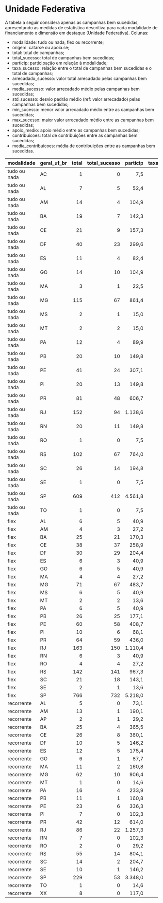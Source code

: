 # Unidade Federativa

A tabela a seguir considera apenas as campanhas bem sucedidas, apresentando as medidas
de estatística descritiva para cada modalidade de financiamento e dimensão em destaque
(Unidade Federativa). Colunas:
- modalidade: tudo ou nada, flex ou recorrente;
- origem: catarse ou apoia.se;
- total: total de campanhas;
- total_sucesso: total de campanhas bem sucedidas;
- particip: participação em relação à modalidade;
- taxa_sucesso: relação entre o total de campanhas bem sucedidas e o total de campanhas;
- arrecadado_sucesso: valor total arrecadado pelas campanhas bem sucedidas;
- media_sucesso: valor arrecadado médio pelas campanhas bem sucedidas;
- std_sucesso: desvio padrão médio (ref: valor arrecadado) pelas campanhas bem sucedidas;
- min_sucesso: menor valor arrecadado médio entre as campanhas bem sucedidas;
- max_sucesso: maior valor arrecadado médio entre as campanhas bem sucedidas;
- apoio_medio: apoio médio entre as campanhas bem sucedidas;
- contribuicoes: total de contribuições entre as campanhas bem sucedidas;
- media_contribuicoes: média de contribuições entre as campanhas bem sucedidas.


| modalidade   | geral_uf_br   |   total |   total_sucesso |   particip |   taxa_sucesso |   arrecadado_sucesso |   media_sucesso |   std_sucesso |   min_sucesso |   max_sucesso |   apoio_medio |   contribuicoes |   media_contribuicoes |
|:-------------|:--------------|--------:|----------------:|-----------:|---------------:|---------------------:|----------------:|--------------:|--------------:|--------------:|--------------:|----------------:|----------------------:|
| tudo ou nada | AC            |       1 |               0 |        7,5 |            0,0 |                 0,00 |            0,00 |          0,00 |          0,00 |          0,00 |          0,00 |               0 |                  0,00 |
| tudo ou nada | AL            |       7 |               5 |       52,4 |         7.142,9 |             55.859,26 |        11.171,85 |       3.760,92 |       6.855,80 |      15.562,69 |         72,64 |             769 |                153,80 |
| tudo ou nada | AM            |      14 |               4 |      104,9 |         2.857,1 |             34.236,01 |         8.559,00 |       4.714,56 |       3.774,42 |      12.904,88 |         69,16 |             495 |                123,75 |
| tudo ou nada | BA            |      19 |               7 |      142,3 |         3.684,2 |            102.481,83 |        14.640,26 |       8.108,09 |       4.203,66 |      28.456,51 |         95,51 |            1.073 |                153,29 |
| tudo ou nada | CE            |      21 |               9 |      157,3 |         4.285,7 |            115.503,47 |        12.833,72 |      13.733,43 |       1.334,39 |      41.422,60 |         71,39 |            1.618 |                179,78 |
| tudo ou nada | DF            |      40 |              23 |      299,6 |         5.750,0 |            511.121,61 |        22.222,68 |      16.473,47 |         41,82 |      75.796,33 |         92,98 |            5.497 |                239,00 |
| tudo ou nada | ES            |      11 |               4 |       82,4 |         3.636,4 |             72.846,55 |        18.211,64 |      17.231,56 |       1.411,86 |      39.851,60 |        112,24 |             649 |                162,25 |
| tudo ou nada | GO            |      14 |              10 |      104,9 |         7.142,9 |            107.857,97 |        10.785,80 |       7.069,02 |        787,10 |      25.867,99 |         55,86 |            1.931 |                193,10 |
| tudo ou nada | MA            |       3 |               1 |       22,5 |         3.333,3 |              1.952,95 |         1.952,95 |          0,00 |       1.952,95 |       1.952,95 |         52,78 |              37 |                 37,00 |
| tudo ou nada | MG            |     115 |              67 |      861,4 |         5.826,1 |           1.822.099,42 |        27.195,51 |      26.573,25 |       1.204,08 |     136.747,60 |         84,51 |           21.560 |                321,79 |
| tudo ou nada | MS            |       2 |               1 |       15,0 |         5.000,0 |             38.756,00 |        38.756,00 |          0,00 |      38.756,00 |      38.756,00 |         71,24 |             544 |                544,00 |
| tudo ou nada | MT            |       2 |               2 |       15,0 |        10.000,0 |             16.235,65 |         8.117,82 |       3.144,46 |       5.894,35 |      10.341,30 |         67,93 |             239 |                119,50 |
| tudo ou nada | PA            |      12 |               4 |       89,9 |         3.333,3 |            122.971,38 |        30.742,85 |       3.871,10 |      25.693,41 |      34.218,60 |         72,42 |            1.698 |                424,50 |
| tudo ou nada | PB            |      20 |              10 |      149,8 |         5.000,0 |            291.702,89 |        29.170,29 |      16.041,93 |       9.446,95 |      56.551,80 |         74,91 |            3.894 |                389,40 |
| tudo ou nada | PE            |      41 |              24 |      307,1 |         5.853,7 |            352.743,08 |        14.697,63 |      11.661,97 |         54,54 |      42.305,25 |         81,13 |            4.348 |                181,17 |
| tudo ou nada | PI            |      20 |              13 |      149,8 |         6.500,0 |            223.945,26 |        17.226,56 |       9.924,30 |       5.066,02 |      39.440,42 |         72,24 |            3.100 |                238,46 |
| tudo ou nada | PR            |      81 |              48 |      606,7 |         5.925,9 |           1.856.539,79 |        38.677,91 |      78.534,96 |        792,14 |     537.544,55 |         81,23 |           22.855 |                476,15 |
| tudo ou nada | RJ            |     152 |              94 |     1.138,6 |         6.184,2 |           1.992.588,12 |        21.197,75 |      24.242,49 |        143,20 |     154.365,98 |         86,86 |           22.939 |                244,03 |
| tudo ou nada | RN            |      20 |              11 |      149,8 |         5.500,0 |            159.498,10 |        14.499,83 |       5.851,10 |       3.938,46 |      23.993,89 |         92,89 |            1.717 |                156,09 |
| tudo ou nada | RO            |       1 |               0 |        7,5 |            0,0 |                 0,00 |            0,00 |          0,00 |          0,00 |          0,00 |          0,00 |               0 |                  0,00 |
| tudo ou nada | RS            |     102 |              67 |      764,0 |         6.568,6 |           1.556.583,95 |        23.232,60 |      18.896,23 |       1.496,11 |      85.108,68 |         82,91 |           18.775 |                280,22 |
| tudo ou nada | SC            |      26 |              14 |      194,8 |         5.384,6 |            380.975,10 |        27.212,51 |      24.288,71 |       5.156,31 |      82.775,70 |        106,12 |            3.590 |                256,43 |
| tudo ou nada | SE            |       1 |               0 |        7,5 |            0,0 |                 0,00 |            0,00 |          0,00 |          0,00 |          0,00 |          0,00 |               0 |                  0,00 |
| tudo ou nada | SP            |     609 |             412 |     4.561,8 |         6.765,2 |          14.246.781,43 |        34.579,57 |      53.785,60 |         94,90 |     679.297,66 |         97,43 |          146.225 |                354,92 |
| tudo ou nada | TO            |       1 |               0 |        7,5 |            0,0 |                 0,00 |            0,00 |          0,00 |          0,00 |          0,00 |          0,00 |               0 |                  0,00 |
| flex         | AL            |       6 |               5 |       40,9 |         8.333,3 |             20.618,50 |         4.123,70 |       3.042,21 |         52,78 |       8.487,42 |         48,63 |             424 |                 84,80 |
| flex         | AM            |       4 |               3 |       27,2 |         7.500,0 |              5.966,55 |         1.988,85 |       1.491,59 |        621,84 |       3.579,71 |         75,53 |              79 |                 26,33 |
| flex         | BA            |      25 |              21 |      170,3 |         8.400,0 |            130.434,36 |         6.211,16 |       9.050,77 |         28,49 |      39.043,46 |         84,48 |            1.544 |                 73,52 |
| flex         | CE            |      38 |              37 |      258,9 |         9.736,8 |            292.839,62 |         7.914,58 |      11.620,26 |         60,22 |      42.352,39 |         83,22 |            3.519 |                 95,11 |
| flex         | DF            |      30 |              29 |      204,4 |         9.666,7 |            141.740,83 |         4.887,61 |       6.274,28 |         11,93 |      19.696,84 |         72,39 |            1.958 |                 67,52 |
| flex         | ES            |       6 |               3 |       40,9 |         5.000,0 |             19.243,05 |         6.414,35 |       3.637,51 |       3.221,88 |      10.374,39 |         58,49 |             329 |                109,67 |
| flex         | GO            |       6 |               5 |       40,9 |         8.333,3 |             18.754,48 |         3.750,90 |       4.503,41 |        907,13 |      11.657,13 |         97,17 |             193 |                 38,60 |
| flex         | MA            |       4 |               4 |       27,2 |        10.000,0 |             10.257,69 |         2.564,42 |       1.204,75 |       1.415,31 |       3.759,17 |         50,28 |             204 |                 51,00 |
| flex         | MG            |      71 |              67 |      483,7 |         9.436,6 |            482.605,55 |         7.203,07 |      10.740,03 |         35,53 |      55.069,70 |         83,60 |            5.773 |                 86,16 |
| flex         | MS            |       6 |               5 |       40,9 |         8.333,3 |             21.988,60 |         4.397,72 |       2.989,46 |        620,57 |       8.364,98 |         65,44 |             336 |                 67,20 |
| flex         | MT            |       2 |               2 |       13,6 |        10.000,0 |             19.225,07 |         9.612,53 |      10.123,51 |       2.454,14 |      16.770,93 |         74,81 |             257 |                128,50 |
| flex         | PA            |       6 |               5 |       40,9 |         8.333,3 |             22.468,65 |         4.493,73 |       5.633,18 |        100,76 |      12.609,40 |         51,18 |             439 |                 87,80 |
| flex         | PB            |      26 |              25 |      177,1 |         9.615,4 |             92.454,99 |         3.698,20 |       8.668,49 |         81,93 |      37.589,60 |         67,78 |            1.364 |                 54,56 |
| flex         | PE            |      60 |              58 |      408,7 |         9.666,7 |            313.526,53 |         5.405,63 |       5.143,84 |         62,13 |      26.068,83 |         63,62 |            4.928 |                 84,97 |
| flex         | PI            |      10 |               6 |       68,1 |         6.000,0 |             29.669,49 |         4.944,92 |       4.672,47 |        821,54 |      13.165,19 |         53,46 |             555 |                 92,50 |
| flex         | PR            |      64 |              59 |      436,0 |         9.218,8 |            688.481,13 |        11.669,17 |      13.175,20 |         48,19 |      59.310,53 |         71,35 |            9.650 |                163,56 |
| flex         | RJ            |     163 |             150 |     1.110,4 |         9.202,5 |           2.121.729,30 |        14.144,86 |      20.277,98 |         10,77 |     142.477,57 |         85,31 |           24.870 |                165,80 |
| flex         | RN            |       6 |               3 |       40,9 |         5.000,0 |             25.188,92 |         8.396,31 |      11.215,07 |        148,24 |      21.166,43 |         90,93 |             277 |                 92,33 |
| flex         | RO            |       4 |               4 |       27,2 |        10.000,0 |              5.636,43 |         1.409,11 |       1.366,75 |        131,70 |       3.310,96 |         35,90 |             157 |                 39,25 |
| flex         | RS            |     142 |             141 |      967,3 |         9.929,6 |           1.762.708,33 |        12.501,48 |      18.586,72 |         57,99 |     118.699,04 |         97,18 |           18.138 |                128,64 |
| flex         | SC            |      21 |              18 |      143,1 |         8.571,4 |             88.617,57 |         4.923,20 |       7.139,53 |         42,01 |      28.385,54 |         72,40 |            1.224 |                 68,00 |
| flex         | SE            |       2 |               1 |       13,6 |         5.000,0 |              2.029,96 |         2.029,96 |          0,00 |       2.029,96 |       2.029,96 |         36,91 |              55 |                 55,00 |
| flex         | SP            |     766 |             732 |     5.218,0 |         9.556,1 |          12.045.946,34 |        16.456,21 |      44.170,98 |         23,05 |     708.972,78 |         94,57 |          127.373 |                174,01 |
| recorrente   | AL            |       5 |               0 |       73,1 |            0,0 |                 0,00 |            0,00 |          0,00 |          0,00 |          0,00 |          0,00 |               0 |                  0,00 |
| recorrente   | AM            |      13 |               1 |      190,1 |          769,2 |                 2,02 |            2,02 |          0,00 |          2,02 |          2,02 |          1,01 |               2 |                  2,00 |
| recorrente   | AP            |       2 |               1 |       29,2 |         5.000,0 |                70,02 |           70,02 |          0,00 |         70,02 |         70,02 |         70,02 |               1 |                  1,00 |
| recorrente   | BA            |      25 |               4 |      365,5 |         1.600,0 |               392,12 |           98,03 |         24,95 |         76,68 |        127,07 |         32,68 |              12 |                  3,00 |
| recorrente   | CE            |      26 |               8 |      380,1 |         3.076,9 |               615,96 |           76,99 |         87,20 |          3,16 |        252,23 |         25,66 |              24 |                  3,00 |
| recorrente   | DF            |      10 |               5 |      146,2 |         5.000,0 |              1.789,00 |          357,80 |        222,39 |        102,01 |        606,04 |          9,62 |             186 |                 37,20 |
| recorrente   | ES            |      12 |               5 |      175,4 |         4.166,7 |               476,39 |           95,28 |        141,24 |         10,54 |        344,69 |         17,64 |              27 |                  5,40 |
| recorrente   | GO            |       6 |               1 |       87,7 |         1.666,7 |               277,47 |          277,47 |          0,00 |        277,47 |        277,47 |         14,60 |              19 |                 19,00 |
| recorrente   | MA            |      11 |               2 |      160,8 |         1.818,2 |                55,76 |           27,88 |         30,06 |          6,63 |         49,14 |          9,29 |               6 |                  3,00 |
| recorrente   | MG            |      62 |              10 |      906,4 |         1.612,9 |              4.465,64 |          446,56 |       1.066,78 |          7,15 |       3.475,05 |         19,17 |             233 |                 23,30 |
| recorrente   | MT            |       1 |               0 |       14,6 |            0,0 |                 0,00 |            0,00 |          0,00 |          0,00 |          0,00 |          0,00 |               0 |                  0,00 |
| recorrente   | PA            |      16 |               4 |      233,9 |         2.500,0 |               293,87 |           73,47 |         66,14 |          5,28 |        157,76 |         19,59 |              15 |                  3,75 |
| recorrente   | PB            |      11 |               1 |      160,8 |          909,1 |               140,18 |          140,18 |          0,00 |        140,18 |        140,18 |         28,04 |               5 |                  5,00 |
| recorrente   | PE            |      23 |               6 |      336,3 |         2.608,7 |              1.088,70 |          181,45 |        209,32 |          5,26 |        538,07 |         17,01 |              64 |                 10,67 |
| recorrente   | PI            |       7 |               0 |      102,3 |            0,0 |                 0,00 |            0,00 |          0,00 |          0,00 |          0,00 |          0,00 |               0 |                  0,00 |
| recorrente   | PR            |      42 |              12 |      614,0 |         2.857,1 |              4.227,20 |          352,27 |        491,75 |          6,33 |       1.809,10 |         17,91 |             236 |                 19,67 |
| recorrente   | RJ            |      86 |              22 |     1.257,3 |         2.558,1 |              6.116,28 |          278,01 |        408,56 |          3,80 |       1.594,03 |         24,27 |             252 |                 11,45 |
| recorrente   | RN            |       7 |               0 |      102,3 |            0,0 |                 0,00 |            0,00 |          0,00 |          0,00 |          0,00 |          0,00 |               0 |                  0,00 |
| recorrente   | RO            |       2 |               0 |       29,2 |            0,0 |                 0,00 |            0,00 |          0,00 |          0,00 |          0,00 |          0,00 |               0 |                  0,00 |
| recorrente   | RS            |      55 |              14 |      804,1 |         2.545,5 |              4.193,00 |          299,50 |        239,17 |          1,09 |        657,08 |         19,87 |             211 |                 15,07 |
| recorrente   | SC            |      14 |               2 |      204,7 |         1.428,6 |              2.207,97 |         1.103,99 |        918,36 |        454,61 |       1.753,37 |         24,81 |              89 |                 44,50 |
| recorrente   | SE            |      10 |               1 |      146,2 |         1.000,0 |                53,86 |           53,86 |          0,00 |         53,86 |         53,86 |         53,86 |               1 |                  1,00 |
| recorrente   | SP            |     229 |              53 |     3.348,0 |         2.314,4 |             16.721,53 |          315,50 |        902,69 |          3,80 |       5.087,08 |         20,27 |             825 |                 15,57 |
| recorrente   | TO            |       1 |               0 |       14,6 |            0,0 |                 0,00 |            0,00 |          0,00 |          0,00 |          0,00 |          0,00 |               0 |                  0,00 |
| recorrente   | XX            |       8 |               0 |      117,0 |            0,0 |                 0,00 |            0,00 |          0,00 |          0,00 |          0,00 |          0,00 |               0 |                  0,00 |
